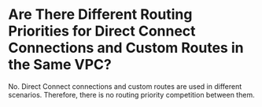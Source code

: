 # Are There Different Routing Priorities for Direct Connect Connections and Custom Routes in the Same VPC?<a name="vpc_faq_0066"></a>

No. Direct Connect connections and custom routes are used in different scenarios. Therefore, there is no routing priority competition between them.

